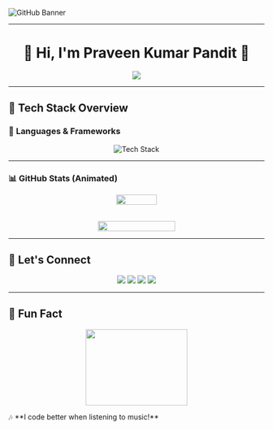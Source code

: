 ![GitHub Banner](https://github.com/user-attachments/assets/881608c6-fbee-41ff-b268-d8b2b7e8c03b)

---
<h1 align="center">🚀 Hi, I'm Praveen Kumar Pandit 👋</h1>

<p align="center">
  <img src="https://readme-typing-svg.herokuapp.com?font=Fira+Code&size=22&pause=1000&color=FFA500&center=true&vCenter=true&width=500&lines=Front-End+Developer;React+%7C+JavaScript+%7C+UI%2FUX+Designer;Passionate+About+Clean+Code+%26+Design!" />
</p>

---

## 🚀 **Tech Stack Overview**  
### 🎨 **Languages & Frameworks**
<p align="center">
  <img src="https://skillicons.dev/icons?i=html,css,js,react,redux,tailwind,bootstrap,github,git,vscode,figma,router" alt="Tech Stack" />
</p>

---

### 📊 GitHub Stats (Animated)

<div align="center" style="display: flex; flex-wrap: wrap; justify-content: center; gap: 2rem;">
  <!-- GitHub Stats with animation -->
  <img src="https://github-readme-stats.vercel.app/api?username=Praveenkr398&show_icons=true&theme=radical&hide_border=true" width="40%" />
  <!-- Top Languages with animation -->
  <img src="https://github-readme-stats.vercel.app/api/top-langs/?username=Praveenkr398&layout=compact&theme=radical&hide_border=true" width="55%" />
</div>

---

## 📢 **Let's Connect**  
<p align="center">
  <a href="mailto:prajatech355@gmail.com"><img src="https://img.shields.io/badge/Email-D14836?style=for-the-badge&logo=gmail&logoColor=white"></a>
  <a href="https://www.linkedin.com/in/Praveenkr398"><img src="https://img.shields.io/badge/LinkedIn-0077B5?style=for-the-badge&logo=linkedin&logoColor=white"></a>
  <a href="https://github.com/Praveenkr398"><img src="https://img.shields.io/badge/GitHub-181717?style=for-the-badge&logo=github&logoColor=white"></a>
  <a href="https://www.youtube.com/@Web2Code"><img src="https://img.shields.io/badge/YouTube-FF0000?style=for-the-badge&logo=youtube&logoColor=white"></a>
</p>

---

## 🎵 **Fun Fact**
<p align="center">
  <img src="https://media.giphy.com/media/QTfX9Ejfra3ZmNxh6B/giphy.gif" width="200" height="150">
</p>
🎶 **I code better when listening to music!**  
